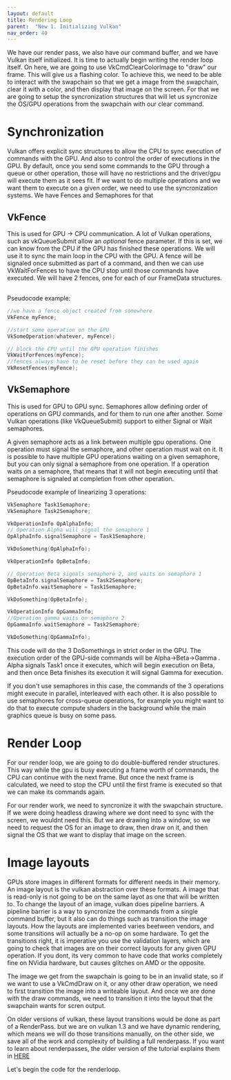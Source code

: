 ```yaml
---
layout: default
title: Rendering Loop
parent:  "New 1. Initializing Vulkan"
nav_order: 40
---
```


We have our render pass, we also have our command buffer, and we have Vulkan itself initialized. It is time to actually begin writing the render loop itself. On here, we are going to use VkCmdClearColorImage to "draw" our frame. This will give us a flashing color. To achieve this, we need to be able to interact with the swapchain so that we get a image from the swapchain, clear it with a color, and then display that image on the screen. For that we are going to setup the syncronization structures that will let us syncronize the OS/GPU operations from the swapchain with our clear command.

# Synchronization
Vulkan offers explicit sync structures to allow the CPU to sync execution of commands with the GPU. And also to control the order of executions in the GPU.
By default, once you send some commands to the GPU through a queue or other operation, those will have no restrictions and the driver/gpu will execute them as it sees fit. If we want to do multiple operations and we want them to execute on a given order, we need to use the syncronization systems. We have Fences and Semaphores for that


## VkFence
This is used for GPU -> CPU communication. A lot of Vulkan operations, such as vkQueueSubmit allow an *optional* fence parameter. If this is set, we can know from the CPU if the GPU has finished these operations. We will use it to sync the main loop in the CPU with the GPU. A fence will be signaled once submitted as part of a command, and then we can use VkWaitForFences to have the CPU stop until those commands have executed. We will have 2 fences, one for each of our FrameData structures.

<div class="mxgraph" style="max-width:100%;border:1px solid transparent;" data-mxgraph="{&quot;highlight&quot;:&quot;#0000ff&quot;,&quot;lightbox&quot;:false,&quot;nav&quot;:true,&quot;resize&quot;:true,&quot;toolbar&quot;:&quot;zoom&quot;,&quot;edit&quot;:&quot;_blank&quot;,&quot;xml&quot;:&quot;&lt;mxfile host=\&quot;app.diagrams.net\&quot; modified=\&quot;2023-10-31T14:18:38.316Z\&quot; agent=\&quot;Mozilla/5.0 (Windows NT 10.0; Win64; x64; rv:109.0) Gecko/20100101 Firefox/119.0\&quot; etag=\&quot;lo_08b3l49bzhgtzgSae\&quot; version=\&quot;22.0.8\&quot; type=\&quot;device\&quot;&gt;\n  &lt;diagram name=\&quot;Page-1\&quot; id=\&quot;yqtSi99kTGmy8T8GoYwj\&quot;&gt;\n    &lt;mxGraphModel dx=\&quot;1562\&quot; dy=\&quot;826\&quot; grid=\&quot;1\&quot; gridSize=\&quot;10\&quot; guides=\&quot;1\&quot; tooltips=\&quot;1\&quot; connect=\&quot;1\&quot; arrows=\&quot;1\&quot; fold=\&quot;1\&quot; page=\&quot;1\&quot; pageScale=\&quot;1\&quot; pageWidth=\&quot;850\&quot; pageHeight=\&quot;1100\&quot; background=\&quot;#666666\&quot; math=\&quot;0\&quot; shadow=\&quot;0\&quot;&gt;\n      &lt;root&gt;\n        &lt;mxCell id=\&quot;0\&quot; /&gt;\n        &lt;mxCell id=\&quot;1\&quot; parent=\&quot;0\&quot; /&gt;\n        &lt;mxCell id=\&quot;PtSh_AAYsrMjZ6H8d2Ia-39\&quot; value=\&quot;\&quot; style=\&quot;shape=table;startSize=0;container=1;collapsible=0;childLayout=tableLayout;fontSize=16;labelBackgroundColor=#FF5252;fillColor=#999999;\&quot; vertex=\&quot;1\&quot; parent=\&quot;1\&quot;&gt;\n          &lt;mxGeometry x=\&quot;220\&quot; y=\&quot;590\&quot; width=\&quot;115\&quot; height=\&quot;360\&quot; as=\&quot;geometry\&quot; /&gt;\n        &lt;/mxCell&gt;\n        &lt;mxCell id=\&quot;PtSh_AAYsrMjZ6H8d2Ia-74\&quot; style=\&quot;shape=tableRow;horizontal=0;startSize=0;swimlaneHead=0;swimlaneBody=0;strokeColor=inherit;top=0;left=0;bottom=0;right=0;collapsible=0;dropTarget=0;fillColor=none;points=[[0,0.5],[1,0.5]];portConstraint=eastwest;fontSize=16;\&quot; vertex=\&quot;1\&quot; parent=\&quot;PtSh_AAYsrMjZ6H8d2Ia-39\&quot;&gt;\n          &lt;mxGeometry width=\&quot;115\&quot; height=\&quot;30\&quot; as=\&quot;geometry\&quot; /&gt;\n        &lt;/mxCell&gt;\n        &lt;mxCell id=\&quot;PtSh_AAYsrMjZ6H8d2Ia-75\&quot; value=\&quot;CPU\&quot; style=\&quot;shape=partialRectangle;html=1;whiteSpace=wrap;connectable=0;strokeColor=inherit;overflow=hidden;fillColor=none;top=0;left=0;bottom=0;right=0;pointerEvents=1;fontSize=16;\&quot; vertex=\&quot;1\&quot; parent=\&quot;PtSh_AAYsrMjZ6H8d2Ia-74\&quot;&gt;\n          &lt;mxGeometry width=\&quot;115\&quot; height=\&quot;30\&quot; as=\&quot;geometry\&quot;&gt;\n            &lt;mxRectangle width=\&quot;115\&quot; height=\&quot;30\&quot; as=\&quot;alternateBounds\&quot; /&gt;\n          &lt;/mxGeometry&gt;\n        &lt;/mxCell&gt;\n        &lt;mxCell id=\&quot;PtSh_AAYsrMjZ6H8d2Ia-40\&quot; value=\&quot;\&quot; style=\&quot;shape=tableRow;horizontal=0;startSize=0;swimlaneHead=0;swimlaneBody=0;strokeColor=inherit;top=0;left=0;bottom=0;right=0;collapsible=0;dropTarget=0;fillColor=none;points=[[0,0.5],[1,0.5]];portConstraint=eastwest;fontSize=16;\&quot; vertex=\&quot;1\&quot; parent=\&quot;PtSh_AAYsrMjZ6H8d2Ia-39\&quot;&gt;\n          &lt;mxGeometry y=\&quot;30\&quot; width=\&quot;115\&quot; height=\&quot;110\&quot; as=\&quot;geometry\&quot; /&gt;\n        &lt;/mxCell&gt;\n        &lt;mxCell id=\&quot;PtSh_AAYsrMjZ6H8d2Ia-41\&quot; value=\&quot;&amp;lt;div&amp;gt;&amp;lt;font color=&amp;quot;#d9ffd1&amp;quot;&amp;gt;Record A&amp;lt;/font&amp;gt;&amp;lt;/div&amp;gt;\&quot; style=\&quot;shape=partialRectangle;html=1;whiteSpace=wrap;connectable=0;strokeColor=inherit;overflow=hidden;fillColor=none;top=0;left=0;bottom=0;right=0;pointerEvents=1;fontSize=16;\&quot; vertex=\&quot;1\&quot; parent=\&quot;PtSh_AAYsrMjZ6H8d2Ia-40\&quot;&gt;\n          &lt;mxGeometry width=\&quot;115\&quot; height=\&quot;110\&quot; as=\&quot;geometry\&quot;&gt;\n            &lt;mxRectangle width=\&quot;115\&quot; height=\&quot;110\&quot; as=\&quot;alternateBounds\&quot; /&gt;\n          &lt;/mxGeometry&gt;\n        &lt;/mxCell&gt;\n        &lt;mxCell id=\&quot;PtSh_AAYsrMjZ6H8d2Ia-44\&quot; value=\&quot;\&quot; style=\&quot;shape=tableRow;horizontal=0;startSize=0;swimlaneHead=0;swimlaneBody=0;strokeColor=inherit;top=0;left=0;bottom=0;right=0;collapsible=0;dropTarget=0;fillColor=none;points=[[0,0.5],[1,0.5]];portConstraint=eastwest;fontSize=16;\&quot; vertex=\&quot;1\&quot; parent=\&quot;PtSh_AAYsrMjZ6H8d2Ia-39\&quot;&gt;\n          &lt;mxGeometry y=\&quot;140\&quot; width=\&quot;115\&quot; height=\&quot;20\&quot; as=\&quot;geometry\&quot; /&gt;\n        &lt;/mxCell&gt;\n        &lt;mxCell id=\&quot;PtSh_AAYsrMjZ6H8d2Ia-45\&quot; value=\&quot;&amp;lt;span style=&amp;quot;background-color: rgb(181, 115, 157);&amp;quot;&amp;gt;Submit A&amp;lt;/span&amp;gt;\&quot; style=\&quot;shape=partialRectangle;html=1;whiteSpace=wrap;connectable=0;strokeColor=inherit;overflow=hidden;fillColor=none;top=0;left=0;bottom=0;right=0;pointerEvents=1;fontSize=16;\&quot; vertex=\&quot;1\&quot; parent=\&quot;PtSh_AAYsrMjZ6H8d2Ia-44\&quot;&gt;\n          &lt;mxGeometry width=\&quot;115\&quot; height=\&quot;20\&quot; as=\&quot;geometry\&quot;&gt;\n            &lt;mxRectangle width=\&quot;115\&quot; height=\&quot;20\&quot; as=\&quot;alternateBounds\&quot; /&gt;\n          &lt;/mxGeometry&gt;\n        &lt;/mxCell&gt;\n        &lt;mxCell id=\&quot;PtSh_AAYsrMjZ6H8d2Ia-60\&quot; value=\&quot;\&quot; style=\&quot;shape=tableRow;horizontal=0;startSize=0;swimlaneHead=0;swimlaneBody=0;strokeColor=inherit;top=0;left=0;bottom=0;right=0;collapsible=0;dropTarget=0;fillColor=none;points=[[0,0.5],[1,0.5]];portConstraint=eastwest;fontSize=16;\&quot; vertex=\&quot;1\&quot; parent=\&quot;PtSh_AAYsrMjZ6H8d2Ia-39\&quot;&gt;\n          &lt;mxGeometry y=\&quot;160\&quot; width=\&quot;115\&quot; height=\&quot;70\&quot; as=\&quot;geometry\&quot; /&gt;\n        &lt;/mxCell&gt;\n        &lt;mxCell id=\&quot;PtSh_AAYsrMjZ6H8d2Ia-61\&quot; value=\&quot;&amp;lt;font color=&amp;quot;#bfd2ff&amp;quot;&amp;gt;Record B&amp;lt;/font&amp;gt;\&quot; style=\&quot;shape=partialRectangle;html=1;whiteSpace=wrap;connectable=0;strokeColor=inherit;overflow=hidden;fillColor=none;top=0;left=0;bottom=0;right=0;pointerEvents=1;fontSize=16;\&quot; vertex=\&quot;1\&quot; parent=\&quot;PtSh_AAYsrMjZ6H8d2Ia-60\&quot;&gt;\n          &lt;mxGeometry width=\&quot;115\&quot; height=\&quot;70\&quot; as=\&quot;geometry\&quot;&gt;\n            &lt;mxRectangle width=\&quot;115\&quot; height=\&quot;70\&quot; as=\&quot;alternateBounds\&quot; /&gt;\n          &lt;/mxGeometry&gt;\n        &lt;/mxCell&gt;\n        &lt;mxCell id=\&quot;PtSh_AAYsrMjZ6H8d2Ia-48\&quot; value=\&quot;\&quot; style=\&quot;shape=tableRow;horizontal=0;startSize=0;swimlaneHead=0;swimlaneBody=0;strokeColor=inherit;top=0;left=0;bottom=0;right=0;collapsible=0;dropTarget=0;fillColor=none;points=[[0,0.5],[1,0.5]];portConstraint=eastwest;fontSize=16;\&quot; vertex=\&quot;1\&quot; parent=\&quot;PtSh_AAYsrMjZ6H8d2Ia-39\&quot;&gt;\n          &lt;mxGeometry y=\&quot;230\&quot; width=\&quot;115\&quot; height=\&quot;20\&quot; as=\&quot;geometry\&quot; /&gt;\n        &lt;/mxCell&gt;\n        &lt;mxCell id=\&quot;PtSh_AAYsrMjZ6H8d2Ia-49\&quot; value=\&quot;&amp;lt;span style=&amp;quot;background-color: rgb(181, 115, 157);&amp;quot;&amp;gt;Submit B&amp;lt;/span&amp;gt;\&quot; style=\&quot;shape=partialRectangle;html=1;whiteSpace=wrap;connectable=0;strokeColor=inherit;overflow=hidden;fillColor=none;top=0;left=0;bottom=0;right=0;pointerEvents=1;fontSize=16;\&quot; vertex=\&quot;1\&quot; parent=\&quot;PtSh_AAYsrMjZ6H8d2Ia-48\&quot;&gt;\n          &lt;mxGeometry width=\&quot;115\&quot; height=\&quot;20\&quot; as=\&quot;geometry\&quot;&gt;\n            &lt;mxRectangle width=\&quot;115\&quot; height=\&quot;20\&quot; as=\&quot;alternateBounds\&quot; /&gt;\n          &lt;/mxGeometry&gt;\n        &lt;/mxCell&gt;\n        &lt;mxCell id=\&quot;PtSh_AAYsrMjZ6H8d2Ia-62\&quot; style=\&quot;shape=tableRow;horizontal=0;startSize=0;swimlaneHead=0;swimlaneBody=0;strokeColor=inherit;top=0;left=0;bottom=0;right=0;collapsible=0;dropTarget=0;fillColor=none;points=[[0,0.5],[1,0.5]];portConstraint=eastwest;fontSize=16;\&quot; vertex=\&quot;1\&quot; parent=\&quot;PtSh_AAYsrMjZ6H8d2Ia-39\&quot;&gt;\n          &lt;mxGeometry y=\&quot;250\&quot; width=\&quot;115\&quot; height=\&quot;30\&quot; as=\&quot;geometry\&quot; /&gt;\n        &lt;/mxCell&gt;\n        &lt;mxCell id=\&quot;PtSh_AAYsrMjZ6H8d2Ia-63\&quot; value=\&quot;Wait Fence A\&quot; style=\&quot;shape=partialRectangle;html=1;whiteSpace=wrap;connectable=0;strokeColor=inherit;overflow=hidden;fillColor=none;top=0;left=0;bottom=0;right=0;pointerEvents=1;fontSize=16;\&quot; vertex=\&quot;1\&quot; parent=\&quot;PtSh_AAYsrMjZ6H8d2Ia-62\&quot;&gt;\n          &lt;mxGeometry width=\&quot;115\&quot; height=\&quot;30\&quot; as=\&quot;geometry\&quot;&gt;\n            &lt;mxRectangle width=\&quot;115\&quot; height=\&quot;30\&quot; as=\&quot;alternateBounds\&quot; /&gt;\n          &lt;/mxGeometry&gt;\n        &lt;/mxCell&gt;\n        &lt;mxCell id=\&quot;PtSh_AAYsrMjZ6H8d2Ia-64\&quot; style=\&quot;shape=tableRow;horizontal=0;startSize=0;swimlaneHead=0;swimlaneBody=0;strokeColor=inherit;top=0;left=0;bottom=0;right=0;collapsible=0;dropTarget=0;fillColor=none;points=[[0,0.5],[1,0.5]];portConstraint=eastwest;fontSize=16;\&quot; vertex=\&quot;1\&quot; parent=\&quot;PtSh_AAYsrMjZ6H8d2Ia-39\&quot;&gt;\n          &lt;mxGeometry y=\&quot;280\&quot; width=\&quot;115\&quot; height=\&quot;30\&quot; as=\&quot;geometry\&quot; /&gt;\n        &lt;/mxCell&gt;\n        &lt;mxCell id=\&quot;PtSh_AAYsrMjZ6H8d2Ia-65\&quot; value=\&quot;&amp;lt;font color=&amp;quot;#d9ffd1&amp;quot;&amp;gt;Record A&amp;lt;/font&amp;gt;\&quot; style=\&quot;shape=partialRectangle;html=1;whiteSpace=wrap;connectable=0;strokeColor=inherit;overflow=hidden;fillColor=none;top=0;left=0;bottom=0;right=0;pointerEvents=1;fontSize=16;\&quot; vertex=\&quot;1\&quot; parent=\&quot;PtSh_AAYsrMjZ6H8d2Ia-64\&quot;&gt;\n          &lt;mxGeometry width=\&quot;115\&quot; height=\&quot;30\&quot; as=\&quot;geometry\&quot;&gt;\n            &lt;mxRectangle width=\&quot;115\&quot; height=\&quot;30\&quot; as=\&quot;alternateBounds\&quot; /&gt;\n          &lt;/mxGeometry&gt;\n        &lt;/mxCell&gt;\n        &lt;mxCell id=\&quot;PtSh_AAYsrMjZ6H8d2Ia-66\&quot; style=\&quot;shape=tableRow;horizontal=0;startSize=0;swimlaneHead=0;swimlaneBody=0;strokeColor=inherit;top=0;left=0;bottom=0;right=0;collapsible=0;dropTarget=0;fillColor=none;points=[[0,0.5],[1,0.5]];portConstraint=eastwest;fontSize=16;\&quot; vertex=\&quot;1\&quot; parent=\&quot;PtSh_AAYsrMjZ6H8d2Ia-39\&quot;&gt;\n          &lt;mxGeometry y=\&quot;310\&quot; width=\&quot;115\&quot; height=\&quot;20\&quot; as=\&quot;geometry\&quot; /&gt;\n        &lt;/mxCell&gt;\n        &lt;mxCell id=\&quot;PtSh_AAYsrMjZ6H8d2Ia-67\&quot; value=\&quot;&amp;lt;span style=&amp;quot;background-color: rgb(181, 115, 157);&amp;quot;&amp;gt;Submit A&amp;lt;/span&amp;gt;\&quot; style=\&quot;shape=partialRectangle;html=1;whiteSpace=wrap;connectable=0;strokeColor=inherit;overflow=hidden;fillColor=none;top=0;left=0;bottom=0;right=0;pointerEvents=1;fontSize=16;\&quot; vertex=\&quot;1\&quot; parent=\&quot;PtSh_AAYsrMjZ6H8d2Ia-66\&quot;&gt;\n          &lt;mxGeometry width=\&quot;115\&quot; height=\&quot;20\&quot; as=\&quot;geometry\&quot;&gt;\n            &lt;mxRectangle width=\&quot;115\&quot; height=\&quot;20\&quot; as=\&quot;alternateBounds\&quot; /&gt;\n          &lt;/mxGeometry&gt;\n        &lt;/mxCell&gt;\n        &lt;mxCell id=\&quot;PtSh_AAYsrMjZ6H8d2Ia-68\&quot; style=\&quot;shape=tableRow;horizontal=0;startSize=0;swimlaneHead=0;swimlaneBody=0;strokeColor=inherit;top=0;left=0;bottom=0;right=0;collapsible=0;dropTarget=0;fillColor=none;points=[[0,0.5],[1,0.5]];portConstraint=eastwest;fontSize=16;\&quot; vertex=\&quot;1\&quot; parent=\&quot;PtSh_AAYsrMjZ6H8d2Ia-39\&quot;&gt;\n          &lt;mxGeometry y=\&quot;330\&quot; width=\&quot;115\&quot; height=\&quot;30\&quot; as=\&quot;geometry\&quot; /&gt;\n        &lt;/mxCell&gt;\n        &lt;mxCell id=\&quot;PtSh_AAYsrMjZ6H8d2Ia-69\&quot; value=\&quot;Wait Fence B\&quot; style=\&quot;shape=partialRectangle;html=1;whiteSpace=wrap;connectable=0;strokeColor=inherit;overflow=hidden;fillColor=none;top=0;left=0;bottom=0;right=0;pointerEvents=1;fontSize=16;\&quot; vertex=\&quot;1\&quot; parent=\&quot;PtSh_AAYsrMjZ6H8d2Ia-68\&quot;&gt;\n          &lt;mxGeometry width=\&quot;115\&quot; height=\&quot;30\&quot; as=\&quot;geometry\&quot;&gt;\n            &lt;mxRectangle width=\&quot;115\&quot; height=\&quot;30\&quot; as=\&quot;alternateBounds\&quot; /&gt;\n          &lt;/mxGeometry&gt;\n        &lt;/mxCell&gt;\n        &lt;mxCell id=\&quot;PtSh_AAYsrMjZ6H8d2Ia-53\&quot; value=\&quot;\&quot; style=\&quot;shape=table;startSize=0;container=1;collapsible=0;childLayout=tableLayout;fontSize=16;gradientColor=none;fillColor=#999999;\&quot; vertex=\&quot;1\&quot; parent=\&quot;1\&quot;&gt;\n          &lt;mxGeometry x=\&quot;335\&quot; y=\&quot;590\&quot; width=\&quot;115\&quot; height=\&quot;410\&quot; as=\&quot;geometry\&quot; /&gt;\n        &lt;/mxCell&gt;\n        &lt;mxCell id=\&quot;PtSh_AAYsrMjZ6H8d2Ia-72\&quot; style=\&quot;shape=tableRow;horizontal=0;startSize=0;swimlaneHead=0;swimlaneBody=0;strokeColor=inherit;top=0;left=0;bottom=0;right=0;collapsible=0;dropTarget=0;fillColor=none;points=[[0,0.5],[1,0.5]];portConstraint=eastwest;fontSize=16;\&quot; vertex=\&quot;1\&quot; parent=\&quot;PtSh_AAYsrMjZ6H8d2Ia-53\&quot;&gt;\n          &lt;mxGeometry width=\&quot;115\&quot; height=\&quot;30\&quot; as=\&quot;geometry\&quot; /&gt;\n        &lt;/mxCell&gt;\n        &lt;mxCell id=\&quot;PtSh_AAYsrMjZ6H8d2Ia-73\&quot; value=\&quot;&amp;lt;div&amp;gt;GPU&amp;lt;/div&amp;gt;&amp;lt;div&amp;gt;&amp;lt;br&amp;gt;&amp;lt;/div&amp;gt;\&quot; style=\&quot;shape=partialRectangle;html=1;whiteSpace=wrap;connectable=0;strokeColor=inherit;overflow=hidden;fillColor=none;top=0;left=0;bottom=0;right=0;pointerEvents=1;fontSize=16;\&quot; vertex=\&quot;1\&quot; parent=\&quot;PtSh_AAYsrMjZ6H8d2Ia-72\&quot;&gt;\n          &lt;mxGeometry width=\&quot;115\&quot; height=\&quot;30\&quot; as=\&quot;geometry\&quot;&gt;\n            &lt;mxRectangle width=\&quot;115\&quot; height=\&quot;30\&quot; as=\&quot;alternateBounds\&quot; /&gt;\n          &lt;/mxGeometry&gt;\n        &lt;/mxCell&gt;\n        &lt;mxCell id=\&quot;PtSh_AAYsrMjZ6H8d2Ia-54\&quot; value=\&quot;\&quot; style=\&quot;shape=tableRow;horizontal=0;startSize=0;swimlaneHead=0;swimlaneBody=0;strokeColor=inherit;top=0;left=0;bottom=0;right=0;collapsible=0;dropTarget=0;fillColor=none;points=[[0,0.5],[1,0.5]];portConstraint=eastwest;fontSize=16;\&quot; vertex=\&quot;1\&quot; parent=\&quot;PtSh_AAYsrMjZ6H8d2Ia-53\&quot;&gt;\n          &lt;mxGeometry y=\&quot;30\&quot; width=\&quot;115\&quot; height=\&quot;130\&quot; as=\&quot;geometry\&quot; /&gt;\n        &lt;/mxCell&gt;\n        &lt;mxCell id=\&quot;PtSh_AAYsrMjZ6H8d2Ia-55\&quot; value=\&quot;&amp;lt;div&amp;gt;IDLE&amp;lt;/div&amp;gt;&amp;lt;div&amp;gt;&amp;lt;br&amp;gt;&amp;lt;/div&amp;gt;\&quot; style=\&quot;shape=partialRectangle;html=1;whiteSpace=wrap;connectable=0;strokeColor=inherit;overflow=hidden;fillColor=none;top=0;left=0;bottom=0;right=0;pointerEvents=1;fontSize=16;\&quot; vertex=\&quot;1\&quot; parent=\&quot;PtSh_AAYsrMjZ6H8d2Ia-54\&quot;&gt;\n          &lt;mxGeometry width=\&quot;115\&quot; height=\&quot;130\&quot; as=\&quot;geometry\&quot;&gt;\n            &lt;mxRectangle width=\&quot;115\&quot; height=\&quot;130\&quot; as=\&quot;alternateBounds\&quot; /&gt;\n          &lt;/mxGeometry&gt;\n        &lt;/mxCell&gt;\n        &lt;mxCell id=\&quot;PtSh_AAYsrMjZ6H8d2Ia-56\&quot; value=\&quot;\&quot; style=\&quot;shape=tableRow;horizontal=0;startSize=0;swimlaneHead=0;swimlaneBody=0;strokeColor=inherit;top=0;left=0;bottom=0;right=0;collapsible=0;dropTarget=0;fillColor=none;points=[[0,0.5],[1,0.5]];portConstraint=eastwest;fontSize=16;\&quot; vertex=\&quot;1\&quot; parent=\&quot;PtSh_AAYsrMjZ6H8d2Ia-53\&quot;&gt;\n          &lt;mxGeometry y=\&quot;160\&quot; width=\&quot;115\&quot; height=\&quot;120\&quot; as=\&quot;geometry\&quot; /&gt;\n        &lt;/mxCell&gt;\n        &lt;mxCell id=\&quot;PtSh_AAYsrMjZ6H8d2Ia-57\&quot; value=\&quot;&amp;lt;font color=&amp;quot;#d9ffd1&amp;quot;&amp;gt;DRAW A&amp;lt;/font&amp;gt;\&quot; style=\&quot;shape=partialRectangle;html=1;whiteSpace=wrap;connectable=0;strokeColor=inherit;overflow=hidden;fillColor=none;top=0;left=0;bottom=0;right=0;pointerEvents=1;fontSize=16;\&quot; vertex=\&quot;1\&quot; parent=\&quot;PtSh_AAYsrMjZ6H8d2Ia-56\&quot;&gt;\n          &lt;mxGeometry width=\&quot;115\&quot; height=\&quot;120\&quot; as=\&quot;geometry\&quot;&gt;\n            &lt;mxRectangle width=\&quot;115\&quot; height=\&quot;120\&quot; as=\&quot;alternateBounds\&quot; /&gt;\n          &lt;/mxGeometry&gt;\n        &lt;/mxCell&gt;\n        &lt;mxCell id=\&quot;PtSh_AAYsrMjZ6H8d2Ia-58\&quot; value=\&quot;\&quot; style=\&quot;shape=tableRow;horizontal=0;startSize=0;swimlaneHead=0;swimlaneBody=0;strokeColor=inherit;top=0;left=0;bottom=0;right=0;collapsible=0;dropTarget=0;fillColor=none;points=[[0,0.5],[1,0.5]];portConstraint=eastwest;fontSize=16;\&quot; vertex=\&quot;1\&quot; parent=\&quot;PtSh_AAYsrMjZ6H8d2Ia-53\&quot;&gt;\n          &lt;mxGeometry y=\&quot;280\&quot; width=\&quot;115\&quot; height=\&quot;80\&quot; as=\&quot;geometry\&quot; /&gt;\n        &lt;/mxCell&gt;\n        &lt;mxCell id=\&quot;PtSh_AAYsrMjZ6H8d2Ia-59\&quot; value=\&quot;&amp;lt;font color=&amp;quot;#bfd2ff&amp;quot;&amp;gt;Draw B&amp;lt;/font&amp;gt;\&quot; style=\&quot;shape=partialRectangle;html=1;whiteSpace=wrap;connectable=0;strokeColor=inherit;overflow=hidden;fillColor=none;top=0;left=0;bottom=0;right=0;pointerEvents=1;fontSize=16;\&quot; vertex=\&quot;1\&quot; parent=\&quot;PtSh_AAYsrMjZ6H8d2Ia-58\&quot;&gt;\n          &lt;mxGeometry width=\&quot;115\&quot; height=\&quot;80\&quot; as=\&quot;geometry\&quot;&gt;\n            &lt;mxRectangle width=\&quot;115\&quot; height=\&quot;80\&quot; as=\&quot;alternateBounds\&quot; /&gt;\n          &lt;/mxGeometry&gt;\n        &lt;/mxCell&gt;\n        &lt;mxCell id=\&quot;PtSh_AAYsrMjZ6H8d2Ia-70\&quot; style=\&quot;shape=tableRow;horizontal=0;startSize=0;swimlaneHead=0;swimlaneBody=0;strokeColor=#D9FFD1;top=0;left=0;bottom=0;right=0;collapsible=0;dropTarget=0;fillColor=none;points=[[0,0.5],[1,0.5]];portConstraint=eastwest;fontSize=16;\&quot; vertex=\&quot;1\&quot; parent=\&quot;PtSh_AAYsrMjZ6H8d2Ia-53\&quot;&gt;\n          &lt;mxGeometry y=\&quot;360\&quot; width=\&quot;115\&quot; height=\&quot;50\&quot; as=\&quot;geometry\&quot; /&gt;\n        &lt;/mxCell&gt;\n        &lt;mxCell id=\&quot;PtSh_AAYsrMjZ6H8d2Ia-71\&quot; value=\&quot;&amp;lt;font color=&amp;quot;#d9ffd1&amp;quot;&amp;gt;Draw A&amp;lt;/font&amp;gt;\&quot; style=\&quot;shape=partialRectangle;html=1;whiteSpace=wrap;connectable=0;strokeColor=inherit;overflow=hidden;fillColor=none;top=0;left=0;bottom=0;right=0;pointerEvents=1;fontSize=16;\&quot; vertex=\&quot;1\&quot; parent=\&quot;PtSh_AAYsrMjZ6H8d2Ia-70\&quot;&gt;\n          &lt;mxGeometry width=\&quot;115\&quot; height=\&quot;50\&quot; as=\&quot;geometry\&quot;&gt;\n            &lt;mxRectangle width=\&quot;115\&quot; height=\&quot;50\&quot; as=\&quot;alternateBounds\&quot; /&gt;\n          &lt;/mxGeometry&gt;\n        &lt;/mxCell&gt;\n        &lt;mxCell id=\&quot;PtSh_AAYsrMjZ6H8d2Ia-76\&quot; value=\&quot;\&quot; style=\&quot;shape=flexArrow;endArrow=classic;html=1;rounded=0;fillColor=default;\&quot; edge=\&quot;1\&quot; parent=\&quot;1\&quot;&gt;\n          &lt;mxGeometry width=\&quot;50\&quot; height=\&quot;50\&quot; relative=\&quot;1\&quot; as=\&quot;geometry\&quot;&gt;\n            &lt;mxPoint x=\&quot;490\&quot; y=\&quot;600\&quot; as=\&quot;sourcePoint\&quot; /&gt;\n            &lt;mxPoint x=\&quot;490\&quot; y=\&quot;980\&quot; as=\&quot;targetPoint\&quot; /&gt;\n          &lt;/mxGeometry&gt;\n        &lt;/mxCell&gt;\n        &lt;mxCell id=\&quot;PtSh_AAYsrMjZ6H8d2Ia-77\&quot; value=\&quot;&amp;lt;div&amp;gt;TIME&amp;lt;/div&amp;gt;\&quot; style=\&quot;edgeLabel;html=1;align=center;verticalAlign=middle;resizable=0;points=[];\&quot; vertex=\&quot;1\&quot; connectable=\&quot;0\&quot; parent=\&quot;PtSh_AAYsrMjZ6H8d2Ia-76\&quot;&gt;\n          &lt;mxGeometry x=\&quot;0.2737\&quot; y=\&quot;-4\&quot; relative=\&quot;1\&quot; as=\&quot;geometry\&quot;&gt;\n            &lt;mxPoint as=\&quot;offset\&quot; /&gt;\n          &lt;/mxGeometry&gt;\n        &lt;/mxCell&gt;\n      &lt;/root&gt;\n    &lt;/mxGraphModel&gt;\n  &lt;/diagram&gt;\n&lt;/mxfile&gt;\n&quot;}"></div>
<script type="text/javascript" src="https://viewer.diagrams.net/js/viewer-static.min.js"></script>


Pseudocode example:
```cpp
//we have a fence object created from somewhere
VkFence myFence;

//start some operation on the GPU
VkSomeOperation(whatever, myFence);

// block the CPU until the GPU operation finishes
VkWaitForFences(myFence);
//fences always have to be reset before they can be used again
VkResetFences(myFence);
```


## VkSemaphore
This is used for GPU to GPU sync. Semaphores allow defining order of operations on GPU commands, and for them to run one after another. Some Vulkan operations (like VkQueueSubmit) support to either Signal or Wait semaphores. 

A given semaphore acts as a link between multiple gpu operations. One operation must signal the semaphore, and other operation must wait on it. It is possible to have multiple GPU operations waiting on a given semaphore, but you can only signal a semaphore from one operation. If a operation waits on a semaphore, that means that it will not begin executing until that semaphore is signaled at completion from other operation.

Pseudocode example of linearizing 3 operations:
```cpp
VkSemaphore Task1Semaphore;
VkSemaphore Task2Semaphore;

VkOperationInfo OpAlphaInfo;
// Operation Alpha will signal the semaphore 1
OpAlphaInfo.signalSemaphore = Task1Semaphore;

VkDoSomething(OpAlphaInfo);

VkOperationInfo OpBetaInfo;

// Operation Beta signals semaphore 2, and waits on semaphore 1
OpBetaInfo.signalSemaphore = Task2Semaphore;
OpBetaInfo.waitSemaphore = Task1Semaphore;

VkDoSomething(OpBetaInfo);

VkOperationInfo OpGammaInfo;
//Operation gamma waits on semaphore 2
OpGammaInfo.waitSemaphore = Task2Semaphore;

VkDoSomething(OpGammaInfo);
```

This code will do the 3 DoSomethings in strict order in the GPU. The execution order of the GPU-side commands will be Alpha->Beta->Gamma . Alpha signals Task1 once it executes, which will begin execution on Beta, and then once Beta finishes its execution it will signal Gamma for execution.

If you don't use semaphores in this case, the commands of the 3 operations might execute in parallel, interleaved with each other.
It is also possible to use semaphores for cross-queue operations, for example you might want to do that to execute compute shaders in the background while the main graphics queue is busy on some pass.

# Render Loop
For our render loop, we are going to do double-buffered render structures. This way while the gpu is busy executing a frame worth of commands, the CPU can continue with the next frame. But once the next frame is calculated, we need to stop the CPU until the first frame is executed so that we can make its commands again.

For our render work, we need to syncronize it with the swapchain structure. If we were doing headless drawing where we dont need to sync with the screen, we wouldnt need this. But we are drawing into a window, so we need to request the OS for an image to draw, then draw on it, and then signal the OS that we want to display that image on the screen. 

# Image layouts
GPUs store images in different formats for different needs in their memory. An image layout is the vulkan abstraction over these formats. A image that is read-only is not going to be on the same layot as one that will be written to. To change the layout of an image, vulkan does pipeline barriers. A pipeline barrier is a way to syncronize the commands from a single command buffer, but it also can do things such as transition the image layouts. How the layouts are implemented varies beetween vendors, and some transitions will actually be a no-op on some hardware. To get the transitions right, it is imperative you use the validation layers, which are going to check that images are on their correct layouts for any given GPU operation. If you dont, its very common to have code that works completely fine on NVidia hardware, but causes glitches on AMD or the opposite.

The image we get from the swapchain is going to be in an invalid state, so if we want to use a VkCmdDraw on it, or any other draw operation, we need to first transition the image into a writeable layout. And once we are done with the draw commands, we need to transition it into the layout that the swapchain wants for scren output. 

On older versions of vulkan, these layout transitions would be done as part of a RenderPass. but we are on vulkan 1.3 and we have dynamic rendering, which means we will do those transitions manually, on the other side, we save all of the work and complexity of building a full renderpass. If you want to learn about renderpasses, the older version of the tutorial explains them in [HERE](https://vkguide.dev/docs/chapter-1/vulkan_renderpass/)



Let's begin the code for the renderloop.

